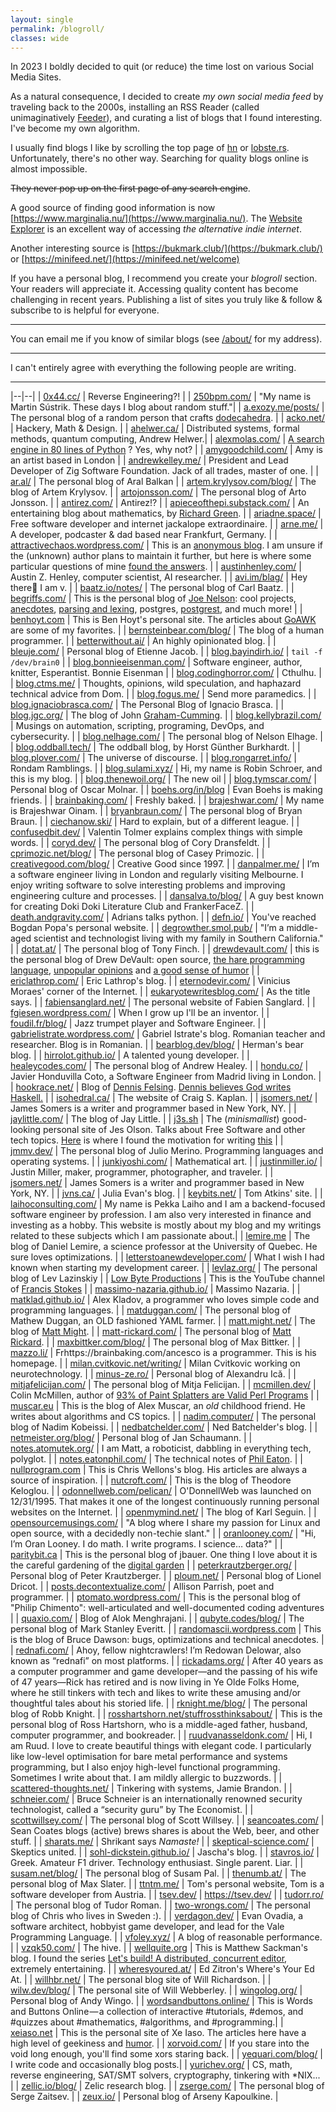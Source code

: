 ```yaml
---
layout: single
permalink: /blogroll/
classes: wide
---
```


In 2023 I boldly decided to quit (or reduce) the time lost on various Social Media Sites. 

As a natural consequence, I decided to create *my own social media feed* by traveling back to the 2000s, installing an RSS Reader (called unimaginatively [Feeder](https://f-droid.org/packages/com.nononsenseapps.feeder/)), and curating a list of blogs that I found interesting. I've become my own algorithm.

I usually find blogs I like by scrolling the top page of [hn](https://news.ycombinator.com/) or [lobste.rs](https://lobste.rs/). Unfortunately, there's no other way. Searching for quality blogs online is almost impossible. 

~~They never pop up on the first page of any search engine~~.

A good source of finding good information is now [https://www.marginalia.nu/](https://www.marginalia.nu/). The [Website Explorer](https://explore.marginalia.nu/view) is an excellent way of accessing *the alternative indie internet*.

Another interesting source is [https://bukmark.club/](https://bukmark.club/) or [https://minifeed.net/](https://minifeed.net/welcome)

If you have a personal blog, I recommend you create your *blogroll* section. Your readers will appreciate it. Accessing quality content has become challenging in recent years. Publishing a list of sites you truly like & follow & subscribe to is helpful for everyone.

---

You can email me if you know of similar blogs (see [/about/]({{site.url}}/about) for my address). 

---

I can't entirely agree with everything the following people are writing.

---

|--|--|
| [0x44.cc/](https://0x44.cc/) | Reverse Engineering?! |
| [250bpm.com/](https://250bpm.com/) | "My name is Martin Sústrik. These days I blog about random stuff."|
| [a.exozy.me/posts/](https://a.exozy.me/posts/) | The personal blog of a random person that crafts [dodecahedra](https://a.exozy.me/projects/dodecahedra). |
| [acko.net/](https://acko.net/) | Hackery, Math & Design. |
| [ahelwer.ca/](https://ahelwer.ca/) | Distributed systems, formal methods, quantum computing, Andrew Helwer.|
| [alexmolas.com/](https://www.alexmolas.com/blog.html) | [A search engine in 80 lines of Python](https://www.alexmolas.com/2024/02/05/a-search-engine-in-80-lines.html) ? Yes, why not? |
| [amygoodchild.com/](https://www.amygoodchild.com/) | Amy is an artist based in London |
| [andrewkelley.me/](https://andrewkelley.me/) | President and Lead Developer of Zig Software Foundation. Jack of all trades, master of one. |
| [ar.al/](https://ar.al/) | The personal blog of Aral Balkan |
| [artem.krylysov.com/blog/](https://artem.krylysov.com/blog/) | The blog of Artem Krylysov. |
| [artojonsson.com/](https://www.artojonsson.com/) | The personal blog of Arto Jonsson. | 
| [antirez.com/](http://antirez.com/) | Antirez!? |
| [apieceofthepi.substack.com/](https://apieceofthepi.substack.com/) | An entertaining blog about mathematics, by [Richard Green](https://math.colorado.edu/~rmg/). |
| [ariadne.space/](https://ariadne.space/) | Free software developer and internet jackalope extraordinaire. |
| [arne.me/](https://arne.me/) | A developer, podcaster & dad based near Frankfurt, Germany. |
| [attractivechaos.wordpress.com/](https://attractivechaos.wordpress.com/) | This is an [anonymous blog](https://attractivechaos.wordpress.com/about/). I am unsure if the (unknown) author plans to maintain it further, but here is where some particular questions of mine [found the answers](https://attractivechaos.wordpress.com/2019/12/28/deletion-from-hash-tables-without-tombstones/). |
| [austinhenley.com/](https://austinhenley.com/) | Austin Z. Henley, computer scientist, AI researcher. |
| [avi.im/blag/](https://avi.im/blag/) | Hey there👋 I am v. |
| [baatz.io/notes/](https://baatz.io/notes/) | The personal blog of Carl Baatz. |
| [begriffs.com/](https://begriffs.com/) | This is the personal blog of [Joe Nelson](https://github.com/begriffs): cool projects, [anecdotes](https://begriffs.com/posts/2018-11-15-c-portability.html), [parsing and lexing](https://begriffs.com/posts/2021-11-28-practical-parsing.html), postgres, [postgrest](https://begriffs.com/posts/2015-10-02-postgrest-workshop.html), and much more! |
| [benhoyt.com](https://benhoyt.com/writings/) | This is Ben Hoyt's personal site. The articles about [GoAWK](https://github.com/benhoyt/goawk) are some of my favorites. |
| [bernsteinbear.com/blog/](https://bernsteinbear.com/blog/) | The blog of a human programmer. |
| [betterwithout.ai/](https://betterwithout.ai/) | An highly opinionated blog. |
| [bleuje.com/](https://bleuje.com/about/) | Personal blog of Etienne Jacob. | 
| [blog.bayindirh.io/](https://blog.bayindirh.io/) | `tail -f /dev/brain0` |
| [blog.bonnieeisenman.com/](https://blog.bonnieeisenman.com/) | Software engineer, author, knitter, Esperantist. Bonnie Eisenman |
| [blog.codinghorror.com/](https://blog.codinghorror.com/) | Cthulhu. |
| [blog.ctms.me/](https://blog.ctms.me/) | Thoughts, opinions, wild speculation, and haphazard technical advice from Dom. |
| [blog.fogus.me/](https://blog.fogus.me/) | Send more paramedics. |
| [blog.ignaciobrasca.com/](https://blog.ignaciobrasca.com/) | The Personal Blog of Ignacio Brasca. |
| [blog.jgc.org/](https://blog.jgc.org/) | The blog of John [Graham-Cumming](https://jgc.org/). |
| [blog.kellybrazil.com/](https://blog.kellybrazil.com/) | Musings on automation, scripting, programing, DevOps, and cybersecurity. |
| [blog.nelhage.com/](https://blog.nelhage.com/) | The personal blog of Nelson Elhage. |
| [blog.oddball.tech/](https://blog.oddball.tech/) | The oddball blog, by Horst Günther Burkhardt. |
| [blog.plover.com/](https://blog.plover.com/) | The universe of discourse. |
| [blog.rongarret.info/](https://blog.rongarret.info/) | Rondam Ramblings. |
| [blog.sulami.xyz/](https://blog.sulami.xyz/) | Hi, my name is Robin Schroer, and this is my blog. |
| [blog.thenewoil.org/](https://blog.thenewoil.org/) | The new oil |
| [blog.tymscar.com/](https://blog.tymscar.com/) | Personal blog of Oscar Molnar. |
| [boehs.org/in/blog](https://boehs.org/in/blog) | Evan Boehs is making friends. |
| [brainbaking.com/](https://brainbaking.com/) | Freshly baked. |
| [brajeshwar.com/](https://brajeshwar.com/) | My name is Brajeshwar Oinam. |
| [bryanbraun.com/](https://www.bryanbraun.com/) | The personal blog of Bryan Braun. |
| [ciechanow.ski/](https://ciechanow.ski/) | Hard to explain, but of a different league. |
| [confusedbit.dev/](https://confusedbit.dev/) | Valentin Tolmer explains complex things with simple words. |
| [coryd.dev/](https://coryd.dev/) | The personal blog of Cory Dransfeldt. |
| [cprimozic.net/blog/](https://cprimozic.net/blog/) | The personal blog of Casey Primozic. |
| [creativegood.com/blog/](https://creativegood.com/blog/) | Creative Good since 1997. |
| [danpalmer.me/](https://danpalmer.me/) | I’m a software engineer living in London and regularly visiting Melbourne. I enjoy writing software to solve interesting problems and improving engineering culture and processes. |
| [dansalva.to/blog/](https://dansalva.to/blog/) | A guy best known for creating Doki Doki Literature Club and FrankerFaceZ. |
| [death.andgravity.com/](https://death.andgravity.com/) | Adrians talks python. |
| [defn.io/](https://defn.io/) | You've reached Bogdan Popa's personal website. |
| [degrowther.smol.pub/](https://degrowther.smol.pub/) | "I’m a middle-aged scientist and technologist living with my family in Southern California." |
| [dotat.at/](https://dotat.at/) | The personal blog of Tony Finch. |
| [drewdevault.com/](https://drewdevault.com/) | this is the personal blog of Drew DeVault: open source, [the hare programming language](https://harelang.org/), [unpopular opinions](https://drewdevault.com/2022/10/03/Does-Rust-belong-in-Linux.html) and [a good sense of humor](https://drewdevault.com/2021/11/16/Cash-for-leftpad.html) |
| [ericlathrop.com/](https://www.ericlathrop.com/) | Eric Lathrop's blog. |
| [eternodevir.com/](https://eternodevir.com/) | Vinicius Moraes' corner of the Internet. |
| [eukaryotewritesblog.com/](https://eukaryotewritesblog.com/) | As the title says. |
| [fabiensanglard.net/](https://fabiensanglard.net/) | The personal website of Fabien Sanglard. |
| [fgiesen.wordpress.com/](https://fgiesen.wordpress.com/) |  When I grow up I'll be an inventor. |
| [foudil.fr/blog/](https://foudil.fr/blog/) | Jazz trumpet player and Software Engineer. |
| [gabrielistrate.wordpress.com/](https://gabrielistrate.wordpress.com/) | Gabriel Istrate's blog. Romanian teacher and researcher. Blog is in Romanian. |
| [bearblog.dev/blog/](https://herman.bearblog.dev/blog/) | Herman's bear blog. |
| [hirrolot.github.io/](https://hirrolot.github.io/) | A talented young developer. |
| [healeycodes.com/](https://healeycodes.com/) | The personal blog of Andrew Healey. |
| [hondu.co/](https://hondu.co/) | Javier Honduvilla Coto, a Software Engineer from Madrid living in London. |
| [hookrace.net/](https://hookrace.net/) | Blog of [Dennis Felsing](https://dennis.felsing.org/). [Dennis believes God writes Haskell.](https://hookrace.net/blog/god-writes-haskell/) |
| [isohedral.ca/](https://isohedral.ca/) | The website of Craig S. Kaplan. |
| [jsomers.net/](https://jsomers.net/) | James Somers is a writer and programmer based in New York, NY. |
| [jaylittle.com/](https://jaylittle.com/) | The blog of Jay Little. |
| [j3s.sh](https://j3s.sh) | The (*minismallist*) good-looking personal site of Jes Olson. Talks about Free Software and other tech topics. [Here](https://j3s.sh/thought/my-website-is-one-binary.html) is where I found the motivation for writing [this]({{site.url}}/2022/04/10/a-blog-that-is-a-single-executable-binary) |
| [jmmv.dev/](https://jmmv.dev/blog.html) | The personal blog of Julio Merino. Programming languages and operating systems. |
| [junkiyoshi.com/](https://junkiyoshi.com/) | Mathematical art. |
| [justinmiller.io/](https://justinmiller.io/) | Justin Miller, maker, programmer, photographer, and traveler. |
| [jsomers.net/](https://jsomers.net/) | James Somers is a writer and programmer based in New York, NY. |
| [jvns.ca/](https://jvns.ca/) | Julia Evan's blog. |
| [keybits.net/](https://www.keybits.net/) | Tom Atkins' site. |
| [laihoconsulting.com/](https://laihoconsulting.com/) | My name is Pekka Laiho and I am a backend-focused software engineer by profession. I am also very interested in finance and investing as a hobby. This website is mostly about my blog and my writings related to these subjects which I am passionate about.|
| [lemire.me](https://lemire.me/blog/) | The blog of Daniel Lemire, a science professor at the University of Quebec. He sure loves optimizations. |
| [letterstoanewdeveloper.com/](https://letterstoanewdeveloper.com/) | What I wish I had known when starting my development career. |
| [levlaz.org/](https://levlaz.org/) | The personal blog of Lev Lazinskiy |
| [Low Byte Productions](https://www.youtube.com/c/lowleveljavascript) | This is the YouTube channel of [Francis Stokes](https://github.com/francisrstokes) |
| [massimo-nazaria.github.io/](https://massimo-nazaria.github.io/) | Massimo Nazaria. |
| [matklad.github.io/](https://matklad.github.io/) | Alex Kladov, a programmer who loves simple code and programming languages. |
| [matduggan.com/](https://matduggan.com/) | The personal blog of Mathew Duggan, an OLD fashioned YAML farmer. |
| [matt.might.net/](https://matt.might.net/articles/) | The blog of [Matt Might](https://matt.might.net/articles/). |
| [matt-rickard.com/](https://matt-rickard.com/) | The personal blog of [Matt Rickard](https://matt-rickard.com/). |
| [maxbittker.com/blog/](https://maxbittker.com/blog/) | The personal blog of Max Bittker. |
| [mazzo.li/](https://mazzo.li/archive.html) | Frhttps://brainbaking.com/ancesco is a programmer. This is his homepage. |
| [milan.cvitkovic.net/writing/](https://milan.cvitkovic.net/writing/) | Milan Cvitkovic working on neurotechnology. |
| [minus-ze.ro/](https://minus-ze.ro/) | Personal blog of Alexandru Ică. |
| [mitjafelicijan.com/](https://mitjafelicijan.com/) | The personal blog of Mitja Felicijan. | 
| [mcmillen.dev/](https://www.mcmillen.dev/) | Colin McMillen, author of [93% of Paint Splatters are Valid Perl Programs](https://www.mcmillen.dev/sigbovik/) |
| [muscar.eu](https://muscar.eu/) | This is the blog of Alex Muscar, an *old* childhood friend. He writes about algorithms and CS topics. | 
| [nadim.computer/](https://nadim.computer/) | The personal blog of Nadim Kobeissi. |
| [nedbatchelder.com/](https://nedbatchelder.com/) | Ned Batchelder's blog. | 
| [netmeister.org/blog/](https://www.netmeister.org/blog/) | Personal blog of Jan Schaumann. |
| [notes.atomutek.org/](https://notes.atomutek.org/) | I am Matt, a roboticist, dabbling in everything tech, polyglot. |
| [notes.eatonphil.com/](https://notes.eatonphil.com/) | The technical notes of [Phil Eaton](https://eatonphil.com/). |
| [nullprogram.com](https://nullprogram.com/) | This is Chris Wellons's blog. His articles are always a source of inspiration. |
| [nutcroft.com/](https://nutcroft.com/) | This is the blog of Theodore Keloglou. |
| [odonnellweb.com/pelican/](https://odonnellweb.com/pelican/) | O'DonnellWeb was launched on 12/31/1995. That makes it one of the longest continuously running personal websites on the Internet. |
| [openmymind.net/](https://www.openmymind.net/) | The blog of Karl Seguin. |
| [opensourcemusings.com/](https://opensourcemusings.com/) | "A blog where I share my passion for Linux and open source, with a decidedly non-techie slant." |
| [oranlooney.com/](https://www.oranlooney.com/) | "Hi, I’m Oran Looney. I do math. I write programs. I science… data?" | 
| [paritybit.ca](https://www.paritybit.ca/) | This is the personal blog of jbauer. One thing I love about it is the careful gardening of the [digital garden](https://www.paritybit.ca/garden/) |
| [peterkrautzberger.org/](https://www.peterkrautzberger.org/) | Personal blog of Peter Krautzberger. |
| [ploum.net/](https://ploum.net/index_en.html) | Personal blog of Lionel Dricot. |
| [posts.decontextualize.com/](https://posts.decontextualize.com/) | Allison Parrish, poet and programmer. |
| [ptomato.wordpress.com/](https://ptomato.wordpress.com/) | This is the personal blog of "Philip Chimento": well-articulated and well-documented coding adventures |
| [quaxio.com/](https://www.quaxio.com/) | Blog of Alok Menghrajani. |
| [qubyte.codes/blog/](https://qubyte.codes/blog/) | The personal blog of Mark Stanley Everitt. |
| [randomascii.wordpress.com](https://randomascii.wordpress.com) | This is the blog of Bruce Dawson: bugs, optimizations and technical anecdotes. |
| [rednafi.com/](https://rednafi.com/) | Ahoy, fellow nightcrawlers! I’m Redowan Delowar, also known as “rednafi” on most platforms. |
| [rickadams.org/](https://rickadams.org/) | After 40 years as a computer programmer and game developer—and the passing of his wife of 47 years—Rick has retired and is now living in Ye Olde Folks Home, where he still tinkers with tech and likes to write these amusing and/or thoughtful tales about his storied life. |
| [rknight.me/blog/](https://rknight.me/blog/) | The personal blog of Robb Knight. | 
| [rosshartshorn.net/stuffrossthinksabout/](https://www.rosshartshorn.net/stuffrossthinksabout/) | This is the personal blog of Ross Hartshorn, who is a middle-aged father, husband, computer programmer, and bookreader. |
| [ruudvanasseldonk.com/](https://ruudvanasseldonk.com/) | Hi, I am Ruud. I love to create beautiful things with elegant code. I particularly like low-level optimisation for bare metal performance and systems programming, but I also enjoy high-level functional programming. Sometimes I write about that. I am mildly allergic to buzzwords. |
| [scattered-thoughts.net/](https://www.scattered-thoughts.net/) | Tinkering with systems, Jamie Brandon. |
| [schneier.com/](https://www.schneier.com/) | Bruce Schneier is an internationally renowned security technologist, called a “security guru” by The Economist. |
| [scottwillsey.com/](https://scottwillsey.com/) | The personal blog of Scott Willsey. |
| [seancoates.com/](https://seancoates.com/) |  Sean Coates blogs (active) brews shares is about the Web, beer, and other stuff. |
| [sharats.me/](https://sharats.me/) | Shrikant says *Namaste!* |
| [skeptical-science.com/](http://skeptical-science.com/) | Skeptics united. |
| [sohl-dickstein.github.io/](https://sohl-dickstein.github.io/) | Jascha's blog. |
| [stavros.io/](https://www.stavros.io/) | Greek. Amateur F1 driver. Technology enthusiast. Single parent. Liar. |
| [susam.net/blog/](https://susam.net/blog/) | The personal blog of Susam Pal. |
| [thenumb.at/](https://thenumb.at/) | The personal blog of Max Slater. |
| [ttntm.me/](https://ttntm.me/) | Tom's personal website, Tom is a software developer from Austria. |
| [tsev.dev/](https://tsev.dev/) | https://tsev.dev/ |
| [tudorr.ro/](https://tudorr.ro/) | The personal blog of Tudor Roman. |
| [two-wrongs.com/](https://two-wrongs.com/) | The personal blog of Chris who lives in Sweden :). |
| [verdagon.dev/](https://verdagon.dev/) | Evan Ovadia, a software architect, hobbyist game developer, and lead for the Vale Programming Language. |
| [vfoley.xyz/](https://vfoley.xyz/) | A blog of reasonable performance. |
| [vzqk50.com/](https://www.vzqk50.com/) | The hive. |
| [wellquite.org](https://wellquite.org/) | This is Matthew Sackman's blog. I found the series [Let's build! A distributed, concurrent editor](https://wellquite.org/posts/lets_build/edist_intro/), extremely entertaining. |
| [wheresyoured.at/](https://www.wheresyoured.at/) | Ed Zitron's Where's Your Ed At. |
| [willhbr.net/](https://willhbr.net/) | The personal blog site of Will Richardson. |
| [wilw.dev/blog/](https://wilw.dev/blog/) | The personal site of Will Webberley. |
| [wingolog.org/](http://wingolog.org/) | Personal blog of Andy Wingo. |
| [wordsandbuttons.online/](https://wordsandbuttons.online/) | This is Words and Buttons Online — a collection of interactive #tutorials, #demos, and #quizzes about #mathematics, #algorithms, and #programming.|
| [xeiaso.net](https://xeiaso.net/blog) | This is the personal site of Xe Iaso. The articles here have a high level of geekiness and [humor](https://xeiaso.net/blog/sleeping-the-technical-interview). |
| [xorvoid.com/](https://xorvoid.com/) | If you stare into the void long enough, you'll find some xors staring back. | 
| [yequari.com/blog/](https://yequari.com/blog/) | I write code and occasionally blog posts.|
| [yurichev.org/](https://yurichev.org/blog.html) | CS, math, reverse engineering, SAT/SMT solvers, cryptography, tinkering with *NIX... |
| [zellic.io/blog/](https://www.zellic.io/blog/) | Zelic research blog. |
| [zserge.com/](https://zserge.com/) | The personal blog of Serge Zaitsev. |
| [zeux.io/](https://zeux.io/) | Personal blog of Arseny Kapoulkine. |








